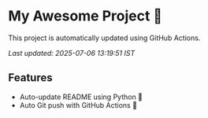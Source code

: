 # My Awesome Project 🚀

This project is automatically updated using GitHub Actions.

_Last updated: 2025-07-06 13:19:51 IST_

## Features
- Auto-update README using Python 🐍
- Auto Git push with GitHub Actions 🤖
